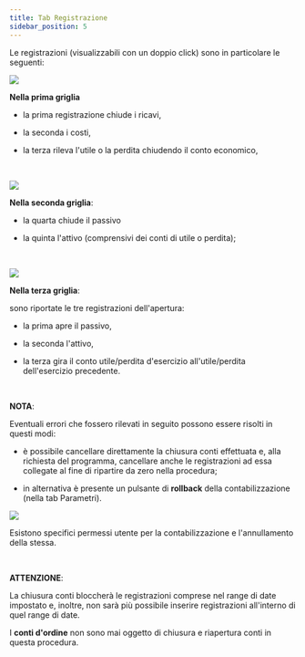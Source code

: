 ```yaml
---
title: Tab Registrazione
sidebar_position: 5
---
```


Le registrazioni (visualizzabili con un doppio click) sono in particolare le seguenti: 

![](/img/it-it/finance-area/ledger-records/records/automatic-account-closing/new/record-tab/image01.png)

**Nella prima griglia**

- la prima registrazione chiude i ricavi, 

- la seconda i costi, 

- la terza rileva l'utile o la perdita chiudendo il conto economico, 

 

![](/img/it-it/finance-area/ledger-records/records/automatic-account-closing/new/record-tab/image02.png)

**Nella seconda griglia**:

- la quarta chiude il passivo 

- la quinta l'attivo (comprensivi dei conti di utile o perdita); 

 

![](/img/it-it/finance-area/ledger-records/records/automatic-account-closing/new/record-tab/image03.png)

**Nella terza griglia**:

sono riportate le tre registrazioni dell'apertura: 

- la prima apre il passivo, 

- la seconda l'attivo, 

- la terza gira il conto utile/perdita d'esercizio all'utile/perdita dell'esercizio precedente.

 

**NOTA**:

Eventuali errori che fossero rilevati in seguito possono essere risolti in questi modi: 

- è possibile cancellare direttamente la chiusura conti effettuata e, alla richiesta del programma, cancellare anche le registrazioni ad essa collegate al fine di ripartire da zero nella procedura; 

- in alternativa è presente un pulsante di **rollback** della contabilizzazione (nella tab Parametri). 

![](/img/it-it/finance-area/ledger-records/records/automatic-account-closing/new/record-tab/image04.png)

Esistono specifici permessi utente per la contabilizzazione e l'annullamento della stessa. 

 

**ATTENZIONE**:

La chiusura conti bloccherà le registrazioni comprese nel range di date impostato e, inoltre, non sarà più possibile inserire registrazioni all'interno di quel range di date.

I **conti d'ordine** non sono mai oggetto di chiusura e riapertura conti in questa procedura.






